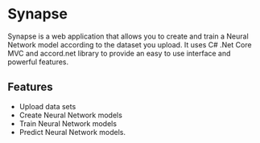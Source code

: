 # Synapse
Synapse is a web application that allows you to create and train a Neural Network model according to the dataset you upload. It uses C# .Net Core MVC and accord.net library to provide an easy to use interface and powerful features.

## Features

* Upload data sets
* Create Neural Network models
* Train Neural Network models
* Predict Neural Network models.
